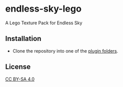 # endless-sky-lego
A Lego Texture Pack for Endless Sky

## Installation
- Clone the repository into one of the [plugin folders](https://github.com/endless-sky/endless-sky/wiki/CreatingPlugins).

## License
[CC BY-SA 4.0](https://creativecommons.org/licenses/by-sa/4.0/)
